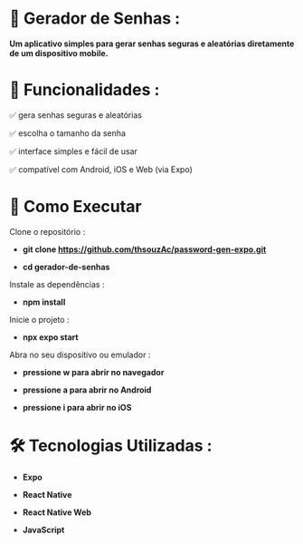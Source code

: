 # 🔐 Gerador de Senhas :

**Um aplicativo simples para gerar senhas seguras e aleatórias diretamente de um dispositivo mobile.** 

# 📌 Funcionalidades : 

✅ gera senhas seguras e aleatórias

✅ escolha o tamanho da senha

✅ interface simples e fácil de usar

✅ compatível com Android, iOS e Web (via Expo) 

# 🚀 Como Executar

Clone o repositório :

- **git clone https://github.com/thsouzAc/password-gen-expo.git**

- **cd gerador-de-senhas**
  
Instale as dependências : 

- **npm install**

Inicie o projeto : 

- **npx expo start**

Abra no seu dispositivo ou emulador : 

- **pressione w para abrir no navegador**

- **pressione a para abrir no Android**

- **pressione i para abrir no iOS**

# 🛠 Tecnologias Utilizadas : 

- **Expo**

- **React Native**

- **React Native Web**

- **JavaScript**
